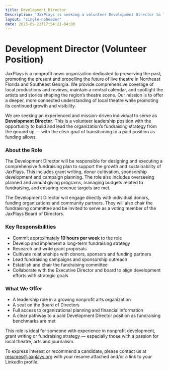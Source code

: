```yaml
---
title: Development Director
Description: "JaxPlays is seeking a volunteer Development Director to lead fundraising, grants and donor outreach for our growing nonprofit theatre news organization."
layout: "single-noheader"
date: 2025-05-22T17:54:21-04:00
---
```

# Development Director (Volunteer Position)

JaxPlays is a nonprofit news organization dedicated to preserving the past, promoting the present and propelling the future of live theatre in Northeast Florida and Southeast Georgia. We provide comprehensive coverage of local productions and reviews, maintain a central calendar, and spotlight the artists and stories shaping the region’s theatre scene. Our mission is to offer a deeper, more connected understanding of local theatre while promoting its continued growth and visibility.

We are seeking an experienced and mission-driven individual to serve as **Development Director**. This is a volunteer leadership position with the opportunity to build and lead the organization’s fundraising strategy from the ground up — with the clear goal of transitioning to a paid position as funding allows.

### About the Role  

The Development Director will be responsible for designing and executing a comprehensive fundraising plan to support the growth and sustainability of JaxPlays. This includes grant writing, donor cultivation, sponsorship development and campaign planning. The role also includes overseeing planned and annual giving programs, managing budgets related to fundraising, and ensuring revenue targets are met.

The Development Director will engage directly with individual donors, funding organizations and community partners. They will also chair the fundraising committee and be invited to serve as a voting member of the JaxPlays Board of Directors.

### Key Responsibilities
- Commit approximately **10 hours per week** to the role
- Develop and implement a long-term fundraising strategy  
- Research and write grant proposals
- Cultivate relationships with donors, sponsors and funding partners  
- Lead fundraising campaigns and sponsorship outreach  
- Establish and chair the fundraising committee  
- Collaborate with the Executive Director and board to align development efforts with strategic goals  

### What We Offer
- A leadership role in a growing nonprofit arts organization  
- A seat on the Board of Directors
- Full access to organizational planning and financial information  
- A clear pathway to a paid Development Director position as fundraising benchmarks are met

This role is ideal for someone with experience in nonprofit development, grant writing or fundraising strategy — especially those with a passion for local theatre, arts and journalism.

To express interest or recommend a candidate, please contact us at resumes@jaxplays.org with your resume attached and/or a link to your LinkedIn profile.
